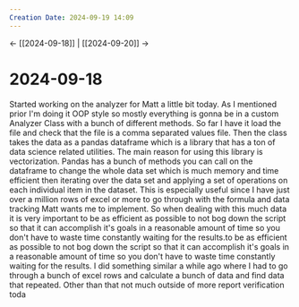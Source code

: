 ```yaml
---
Creation Date: 2024-09-19 14:09
---
```


<- [[2024-09-18]] | [[2024-09-20]]  ->

# 2024-09-18
Started working on the analyzer for Matt a little bit today. As I mentioned prior I'm doing it OOP style so mostly everything is gonna be in a custom Analyzer Class with a bunch of different methods. So far I have it load the file and check that the file is a comma separated values file. Then the class takes the data as a pandas dataframe which is a library that has a ton of data science related utilities. The main reason for using this library is vectorization. Pandas has a bunch of methods you can call on the dataframe to change the whole data set which is much memory and time efficient then iterating over the data set and applying a set of operations on each individual item in the dataset. This is especially useful since I have just over a million rows of excel or more to go through with the formula and data tracking Matt wants me to implement. So when dealing with this much data it is very important to be as efficient as possible to not bog down the script so that it can accomplish it's goals in a reasonable amount of time so you don't have to waste time constantly waiting for the results.to be as efficient as possible to not bog down the script so that it can accomplish it's goals in a reasonable amount of time so you don't have to waste time constantly waiting for the results. I did something similar a while ago where I had to go through a bunch of excel rows and calculate a bunch of data and find data that repeated. Other than that not much outside of more report verification toda